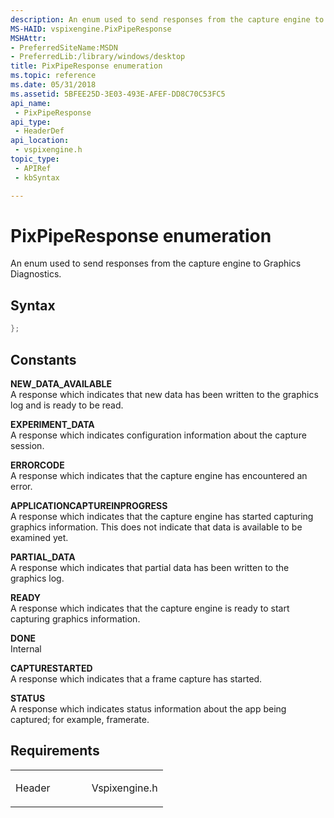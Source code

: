 ```yaml
---
description: An enum used to send responses from the capture engine to Graphics Diagnostics.
MS-HAID: vspixengine.PixPipeResponse
MSHAttr:
- PreferredSiteName:MSDN
- PreferredLib:/library/windows/desktop
title: PixPipeResponse enumeration
ms.topic: reference
ms.date: 05/31/2018
ms.assetid: 5BFEE25D-3E03-493E-AFEF-DD8C70C53FC5
api_name: 
 - PixPipeResponse
api_type: 
 - HeaderDef
api_location: 
 - vspixengine.h
topic_type: 
 - APIRef
 - kbSyntax

---
```


# <span id="vspixengine.pixpiperesponse"></span>PixPipeResponse enumeration

An enum used to send responses from the capture engine to Graphics Diagnostics.

## Syntax


```C++
};
```

## Constants

<span id="NEW_DATA_AVAILABLE"></span><span id="new_data_available"></span>**NEW\_DATA\_AVAILABLE**  
A response which indicates that new data has been written to the graphics log and is ready to be read.

<span id="EXPERIMENT_DATA"></span><span id="experiment_data"></span>**EXPERIMENT\_DATA**  
A response which indicates configuration information about the capture session.

<span id="ERRORCODE"></span><span id="errorcode"></span>**ERRORCODE**  
A response which indicates that the capture engine has encountered an error.

<span id="APPLICATIONCAPTUREINPROGRESS"></span><span id="applicationcaptureinprogress"></span>**APPLICATIONCAPTUREINPROGRESS**  
A response which indicates that the capture engine has started capturing graphics information. This does not indicate that data is available to be examined yet.

<span id="PARTIAL_DATA"></span><span id="partial_data"></span>**PARTIAL\_DATA**  
A response which indicates that partial data has been written to the graphics log.

<span id="READY"></span><span id="ready"></span>**READY**  
A response which indicates that the capture engine is ready to start capturing graphics information.

<span id="DONE"></span><span id="done"></span>**DONE**  
Internal

<span id="CAPTURESTARTED"></span><span id="capturestarted"></span>**CAPTURESTARTED**  
A response which indicates that a frame capture has started.

<span id="STATUS"></span><span id="status"></span>**STATUS**  
A response which indicates status information about the app being captured; for example, framerate.

## Requirements

<table><colgroup><col style="width: 50%" /><col style="width: 50%" /></colgroup><tbody><tr class="odd"><td><p>Header</p></td><td>Vspixengine.h</td></tr></tbody></table>

 

 




